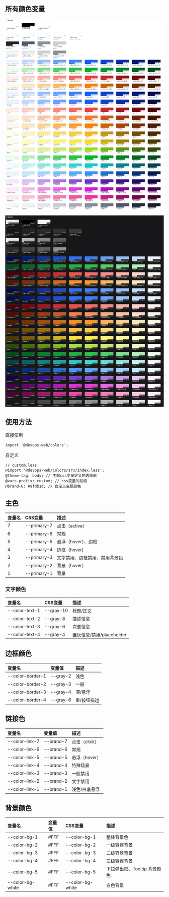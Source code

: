 ## 所有颜色变量

![light](./demo/light.png)

![dark](./demo/dark.png)


## 使用方法

直接使用

```
import '@devops-web/colors';
```

自定义

```
// custom.less
@import '@devops-web/colors/src/index.less';
@theme-tag: body; // 主题css变量定义的选择器
@vars-prefix: custom; // css变量的前缀
@brand-6: #9fdb1d; // 自定义主题颜色
```



## 主色

| 变量名 | CSS变量     | 描述                           |
| :----- | :---------- | :----------------------------- |
| 7      | --primary-7 | 点击（active）                 |
| 6      | --primary-6 | 常规                           |
| 5      | --primary-5 | 悬浮（hover）、边框            |
| 4      | --primary-4 | 边框（hover)                   |
| 3      | --primary-3 | 文字禁用、边框禁用、禁用背景色 |
| 2      | --primary-2 | 背景（hover）                  |
| 1      | --primary-1 | 背景                           |

### 文字颜色

| 变量名         | CSS变量         | 描述                      |
| :------------- | :-------------- | :------------------------ |
| --color-text-1 | --gray-10 | 标题/正文                 |
| --color-text-2 | --gray-8  | 描述信息                  |
| --color-text-3 | --gray-6  | 次要信息                  |
| --color-text-4 | --gray-4  | 置灰信息/禁用/placeholder |

## 边框颜色

| 变量名           | 变量值         | 描述        |
| :--------------- | :------------- | :---------- |
| --color-border-1 | --gray-2 | 浅色        |
| --color-border-2 | --gray-3 | 一般        |
| --color-border-3 | --gray-4 | 深/悬浮     |
| --color-border-4 | --gray-6 | 重/按钮描边 |

## 链接色

| 变量名   | 变量值    | 描述          |
| :------- | :-------- | :------------ |
| --color-link-7 | --brand-7 | 点击（click） |
| --color-link-6 | --brand-6 | 常规          |
| --color-link-5 | --brand-5 | 悬浮（hover） |
| --color-link-4 | --brand-4 | 特殊场景      |
| --color-link-3 | --brand-3 | 一般禁用      |
| --color-link-2 | --brand-2 | 文字禁用      |
| --color-link-1 | --brand-1 | 浅色/白底悬浮 |

## 背景颜色

| 变量名         | 变量值 | CSS变量          | 描述                         |
| :------------- | :----- | :--------------- | :--------------------------- |
| --color-bg-1     | #FFF   | --color-bg-1     | 整体背景色                   |
| --color-bg-2     | #FFF   | --color-bg-2     | 一级容器背景                 |
| --color-bg-3     | #FFF   | --color-bg-3     | 二级容器背景                 |
| --color-bg-4     | #FFF   | --color-bg-4     | 三级容器背景                 |
| --color-bg-5     | #FFF   | --color-bg-5     | 下拉弹出框、Tooltip 背景颜色 |
| --color-bg-white | #FFF   | --color-bg-white | 白色背景                     |